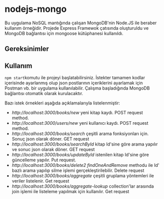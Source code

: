 # nodejs-mongo



Bu uygulama NoSQL mantığında çalışan MongoDB'nin Node.JS ile beraber kullanım örneğidir. Projede Express Framewok çatısında oluşturuldu ve MongoDB bağlantısı için mongoose kütüphanesi kullanıldı.

## Gereksinimler

## Kullanım

`npm start`komutu ile projeyi başlatabilirsiniz. İstekter tamamen kodlar içerisinde ayarlanmış olup json postlarının içeriklerini ayarlamak için Postman vb. bir uygulama kullanılabilir. Çalışma başladığında  MongoDB bağlantısı otomatik olarak kurulacaktır. 

Bazı istek örnekleri aşağıda açıklamalarıyla listelenmiştir:

- _http://localhost:3000/books/new_ yeni kitap kaydı. POST request method.
- _http://localhost:3000/users/new_ yeni kullanıcı kaydı. POST request method.
- _http://localhost:3000/books/search_ çeşitli arama fonksiyonları için. Sonuç json olarak döner. GET request
- _http://localhost:3000/books/searchById_  kitap Id'sine göre arama yapılır ve sonuc json olarak döner. GET request
- _http://localhost:3000/books/updateById_ istenilen kitap Id'sine göre güncelleme yapılır. Put request.
- _http://localhost:3000/books/delete2_ _findOneAndRemove_ methodu ile Id' bazlı arama yapılıp silme işlemi gerçekleştirilebilir. Delete request
- _http://localhost:3000/books/aggregate_ çeşitli gruplama yöntemleri ile veriler listelenir. Get request
- _http://localhost:3000/books/aggregate-lookup_ collection'lar arasında join işlemi ile listeleme yapılmak için kullanılır. Get request
